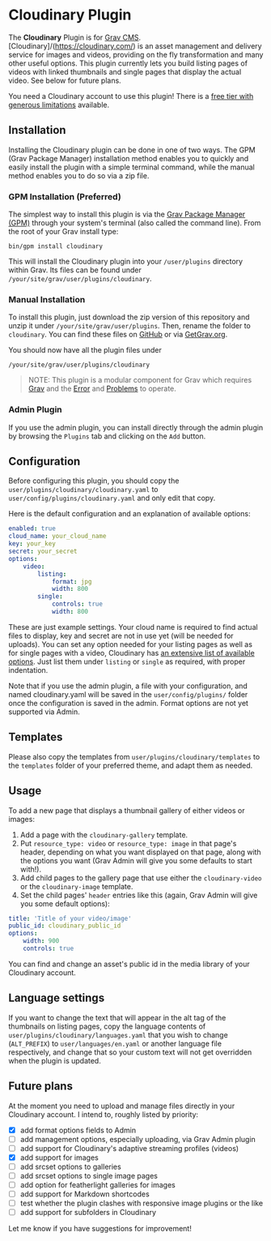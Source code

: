 # Cloudinary Plugin

The **Cloudinary** Plugin is for [Grav CMS](http://github.com/getgrav/grav). [Cloudinary]/(https://cloudinary.com/) is an asset management and delivery service for images and videos, providing on the fly transformation and many other useful options. This plugin currently lets you build listing pages of videos with linked thumbnails and single pages that display the actual video. See below for future plans.

You need a Cloudinary account to use this plugin! There is a [free tier with generous limitations](https://cloudinary.com/pricing) available.

## Installation

Installing the Cloudinary plugin can be done in one of two ways. The GPM (Grav Package Manager) installation method enables you to quickly and easily install the plugin with a simple terminal command, while the manual method enables you to do so via a zip file.

### GPM Installation (Preferred)

The simplest way to install this plugin is via the [Grav Package Manager (GPM)](http://learn.getgrav.org/advanced/grav-gpm) through your system's terminal (also called the command line).  From the root of your Grav install type:

    bin/gpm install cloudinary

This will install the Cloudinary plugin into your `/user/plugins` directory within Grav. Its files can be found under `/your/site/grav/user/plugins/cloudinary`.

### Manual Installation

To install this plugin, just download the zip version of this repository and unzip it under `/your/site/grav/user/plugins`. Then, rename the folder to `cloudinary`. You can find these files on [GitHub](https://github.com/skinofthesoul/grav-plugin-cloudinary) or via [GetGrav.org](http://getgrav.org/downloads/plugins#extras).

You should now have all the plugin files under

    /your/site/grav/user/plugins/cloudinary

> NOTE: This plugin is a modular component for Grav which requires [Grav](http://github.com/getgrav/grav) and the [Error](https://github.com/getgrav/grav-plugin-error) and [Problems](https://github.com/getgrav/grav-plugin-problems) to operate.

### Admin Plugin

If you use the admin plugin, you can install directly through the admin plugin by browsing the `Plugins` tab and clicking on the `Add` button.

## Configuration

Before configuring this plugin, you should copy the `user/plugins/cloudinary/cloudinary.yaml` to `user/config/plugins/cloudinary.yaml` and only edit that copy.

Here is the default configuration and an explanation of available options:

```yaml
enabled: true
cloud_name: your_cloud_name
key: your_key
secret: your_secret
options:
    video:
        listing:
            format: jpg
            width: 800
        single:
            controls: true
            width: 800
```
These are just example settings. Your cloud name is required to find actual files to display, key and secret are not in use yet (will be needed for uploads). You can set any option needed for your listing pages as well as for single pages with a video, Cloudinary has [an extensive list of available options](https://cloudinary.com/documentation/video_manipulation_and_delivery). Just list them under `listing` or `single` as required, with proper indentation.

Note that if you use the admin plugin, a file with your configuration, and named cloudinary.yaml will be saved in the `user/config/plugins/` folder once the configuration is saved in the admin. Format options are not yet supported via Admin.

## Templates

Please also copy the templates from `user/plugins/cloudinary/templates` to the `templates` folder of your preferred theme, and adapt them as needed.

## Usage

To add a new page that displays a thumbnail gallery of either videos or images:
1. Add a page with the `cloudinary-gallery` template.
2. Put `resource_type: video` or `resource_type: image` in that page's header, depending on what you want displayed on that page, along with the options you want (Grav Admin will give you some defaults to start with!).
3. Add child pages to the gallery page that use either the `cloudinary-video` or the `cloudinary-image` template.
4. Set the child pages' `header` entries like this (again, Grav Admin will give you some default options):

```yaml
title: 'Title of your video/image'
public_id: cloudinary_public_id
options:
    width: 900
    controls: true
```

You can find and change an asset's public id in the media library of your Cloudinary account.

## Language settings

If you want to change the text that will appear in the alt tag of the thumbnails on listing pages, copy the language contents of `user/plugins/cloudinary/languages.yaml` that you wish to change (`ALT_PREFIX`) to `user/languages/en.yaml` or another language file respectively, and change that so your custom text will not get overridden when the plugin is updated.

## Future plans
At the moment you need to upload and manage files directly in your Cloudinary account. I intend to, roughly listed by priority:

- [x] add format options fields to Admin
- [ ] add management options, especially uploading, via Grav Admin plugin
- [ ] add support for Cloudinary's adaptive streaming profiles (videos)
- [x] add support for images
- [ ] add srcset options to galleries
- [ ] add srcset options to single image pages
- [ ] add option for featherlight galleries for images
- [ ] add support for Markdown shortcodes
- [ ] test whether the plugin clashes with responsive image plugins or the like
- [ ] add support for subfolders in Cloudinary

Let me know if you have suggestions for improvement!

